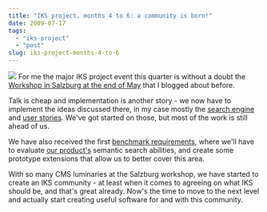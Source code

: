 ```yaml
---
title: "IKS project, months 4 to 6: a community is born!"
date: 2009-07-17
tags: 
  - "iks-project"
  - "post"
slug: iks-project-months-4-to-6
---
```


 [![](/assets/images/iks-logo.jpg)](http://www.iks-project.eu/) For me the major IKS project event this quarter is without a doubt the [Workshop in Salzburg at the end of May](http://grep.codeconsult.ch/2009/05/29/back-from-a-great-iks-project-meeting/) that I blogged about before.

Talk is cheap and implementation is another story - we now have to implement the ideas discussed there, in my case mostly the [search engine](http://wiki.iks-project.eu/index.php/Semantic-search) and [user stories](http://wiki.iks-project.eu/index.php/User-stories). We've got started on those, but most of the work is still ahead of us.

We have also received the first [benchmark requirements](http://wiki.iks-project.eu/index.php/Semantic-search-benchmark), where we'll have to evaluate [our product's](http://www.day.com/cq5) semantic search abilities, and create some prototype extensions that allow us to better cover this area.

With so many CMS luminaries at the Salzburg workshop, we have started to create an IKS community - at least when it comes to agreeing on what IKS should be, and that's great already. Now's the time to move to the next level and actually start creating useful software for and with this community.
